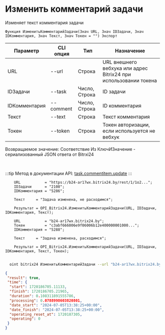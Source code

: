 ﻿---
sidebar_position: 4
---

# Изменить комментарий задачи
 Изменяет текст комментария задачи



`Функция ИзменитьКомментарийЗадачи(Знач URL, Знач IDЗадачи, Знач IDКомментария, Знач Текст, Знач Токен = "") Экспорт`

  | Параметр | CLI опция | Тип | Назначение |
  |-|-|-|-|
  | URL | --url | Строка | URL внешнего вебхука или адрес Bitrix24 при использовании токена |
  | IDЗадачи | --task | Число, Строка | ID задачи |
  | IDКомментария | --comment | Число, Строка | ID комментария |
  | Текст | --text | Строка | Текст комментария |
  | Токен | --token | Строка | Токен авторизации, если используется не вебхук |

  
  Возвращаемое значение:   Соответствие Из КлючИЗначение - сериализованный JSON ответа от Bitrxi24

<br/>

:::tip
Метод в документации API: [task.commentitem.update](https://dev.1c-bitrix.ru/rest_help/tasks/task/commentitem/update.php)
:::
<br/>


```bsl title="Пример кода"
    URL           = "https://b24-ar17wx.bitrix24.by/rest/1/1o2...";
    IDЗадачи      = "2108";
    IDКомментария = "5286";

    Текст     = "Задача изменена, не расходимся";

    Результат = OPI_Bitrix24.ИзменитьКомментарийЗадачи(URL, IDЗадачи, IDКомментария, Текст);

    URL           = "b24-ar17wx.bitrix24.by";
    Токен         = "c3abf666006e9f06006b12e400000001000...";
    IDКомментария = "5288";

    Текст     = "Задача изменена, расходимся";

    Результат = OPI_Bitrix24.ИзменитьКомментарийЗадачи(URL, IDЗадачи, IDКомментария, Текст, Токен);
```



```sh title="Пример команды CLI"
    
  oint bitrix24 ИзменитьКомментарийЗадачи --url "b24-ar17wx.bitrix24.by" --task "504" --comment "1720" --text %text% --token "56898d66006e9f06006b12e400000001000..."

```

```json title="Результат"
{
 "result": true,
 "time": {
  "start": 1720186705.11133,
  "finish": 1720186705.21965,
  "duration": 0.108311891555786,
  "processing": 0.0788998603820801,
  "date_start": "2024-07-05T13:38:25+00:00",
  "date_finish": "2024-07-05T13:38:25+00:00",
  "operating_reset_at": 1720187305,
  "operating": 0
 }
}
```
